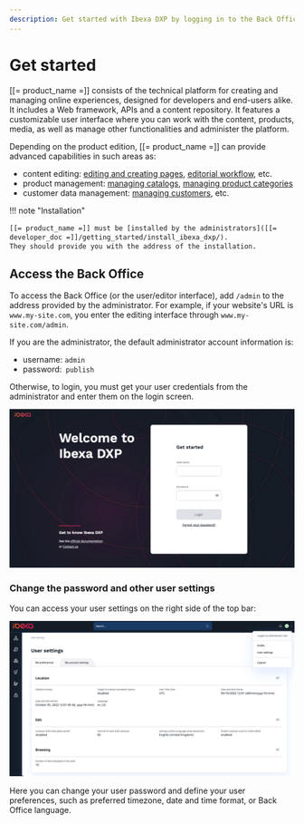 ```yaml
---
description: Get started with Ibexa DXP by logging in to the Back Office.
---
```


# Get started

[[= product_name =]] consists of the technical platform for creating and managing 
online experiences, designed for developers and end-users alike.
It includes a Web framework, APIs and a content repository.
It features a customizable user interface where you can work with the content, 
products, media, as well as manage other functionalities and administer the platform.

Depending on the product edition, [[= product_name =]] can provide advanced capabilities in such areas as:

- content editing: [editing and creating pages](../content_management/create_edit_pages.md), [editorial workflow](../content_management/workflow_management/editorial_workflow.md), etc.
- product management: [managing catalogs](../pim/work_with_catalogs.md), [managing product categories](../pim/work_with_product_categories.md)
- customer data management: [managing customers](../customer_management/manage_customers.md), etc.

!!! note "Installation"

    [[= product_name =]] must be [installed by the administrators]([[= developer_doc =]]/getting_started/install_ibexa_dxp/).
    They should provide you with the address of the installation.

## Access the Back Office

To access the Back Office (or the user/editor interface), add `/admin` to the address provided by the administrator.
For example, if your website's URL is `www.my-site.com`, you enter the editing interface through `www.my-site.com/admin`.

If you are the administrator, the default administrator account information is:

- username: `admin`
- password:` publish`

Otherwise, to login, you must get your user credentials from the administrator and enter them on the login screen.

![Login screen](img/login_form.png "Login screen")

### Change the password and other user settings

You can access your user settings on the right side of the top bar:

![User preferences menu](img/user_preferences.png)

Here you can change your user password and define your user preferences,
such as preferred timezone, date and time format, or Back Office language.
